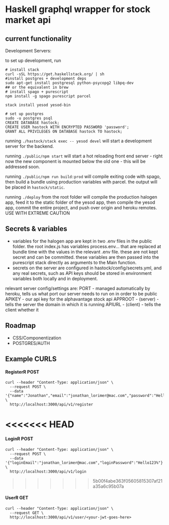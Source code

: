 # Haskell graphql wrapper for stock market api

## current functionality

Development Servers:

to set up development, run

```
# install stack
curl -sSL https://get.haskellstack.org/ | sh
#install postgres + development deps
sudo apt-get install postgresql python-psycopg2 libpq-dev
## or the equivalent in brew
# install spago + purescript
npm install -g spago purescript parcel

stack install yesod yesod-bin

# set up postgres
sudo -u postgres psql
CREATE DATABASE hastock;
CREATE USER hastock WITH ENCRYPTED PASSWORD 'password';
GRANT ALL PRIVILEGES ON DATABASE hastock TO hastock;
```

running `./hastock/stack exec -- yesod devel` will start a development server for the backend.

running `./public/npm start` will start a hot reloading front end server - right now the new component is mounted below the old one - this will be addressed soon.

running `./public/npm run build:prod` will compile exiting code with spago, then build a bundle using production variables with parcel. the output will be placed in `hastock/static`.

running `./deploy` from the root folder will compile the production halogen app, feed it to the static folder of the yesod app, then compile the yesod app, commit the entire project, and push over origin and heroku remotes. USE WITH EXTREME CAUTION

## Secrets & variables

- variables for the halogen app are kept in two .env files in the public folder. the root index.js has variables process.env... that are replaced at bundle time with the values in the relevant .env file. these are not kept secret and can be committed. these variables are then passed into the purescript stack directly as arguments to the Main function.
- secrets on the server are configured in hastock/config/secrets.yml, and any real secrets, such as API keys should be stored in environment variables both locally and in deployment.

relevant server config/settings are:
PORT - managed automatically by heroku, tells us what port our server needs to run on in order to be public
APIKEY - our api key for the alphavantage stock api
APPROOT - (server) - tells the server the domain in which it is running
APIURL - (client) - tells the client whether it

## Roadmap

- CSS/Componentization
- POSTGRES/AUTH

## Example CURLS

#### RegisterR POST

```
curl --header "Content-Type: application/json" \
  --request POST \
  --data '{"name":"Jonathan","email":"jonathan_lorimer@mac.com","password":"Hello123%"}' \
  http://localhost:3000/api/v1/register
```

<<<<<<< HEAD
=======
#### LoginR POST

```
curl --header "Content-Type: application/json" \
  --request POST \
  --data '{"loginEmail":"jonathan_lorimer@mac.com","loginPassword":"Hello123%"}' \
  http://localhost:3000/api/v1/login
```

>>>>>>> 5b00f4abe363f05605815307af21a35a6c95b07a
#### UserR GET

```
curl --header "Content-Type: application/json" \
  --request GET \
  http://localhost:3000/api/v1/user/<your-jwt-goes-here>
```

